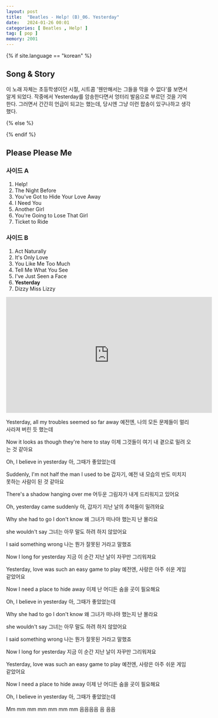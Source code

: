 ```yaml
---
layout: post
title:  "Beatles - Help! (B)_06. Yesterday"
date:   2024-01-26 00:01
categories: [ Beatles , Help! ]
tag: [ pop ]
memory: 2001
---
```


{% if site.language == "korean" %}

## Song & Story

이 노래 자체는 초등학생이던 시절, 시트콤 '웬만해서는 그들을 막을 수 없다'를 보면서 알게 되었다. 작중에서 Yesterday를 암송한다면서 엉터리 발음으로 부르던 것을 기억한다. 그러면서 간간히 언급이 되고는 했는데, 당시엔 그냥 이런 팝송이 있구나하고 생각했다.

{% else %}

{% endif %}

## Please Please Me

### 사이드 A

1. Help!
2. The Night Before
3. You've Got to Hide Your Love Away
4. I Need You
5. Another Girl
6. You're Going to Lose That Girl
7. Ticket to Ride

### 사이드 B

1. Act Naturally
2. It's Only Love
3. You Like Me Too Much
4. Tell Me What You See
5. I've Just Seen a Face
6. **Yesterday**
7. Dizzy Miss Lizzy

<iframe width="560" height="315" src="https://www.youtube.com/embed/NrgmdOz227I?si=CczFF_Lxjkv_2qUn" title="YouTube video player" frameborder="0" allow="accelerometer; autoplay; clipboard-write; encrypted-media; gyroscope; picture-in-picture; web-share" allowfullscreen></iframe>

Yesterday, all my troubles seemed so far away
예전엔, 나의 모든 문제들이 멀리 사라져 버린 듯 했는데

Now it looks as though they're here to stay
이제 그것들이 여기 내 곁으로 밀려 오는 것 같아요

Oh, I believe in yesterday
아, 그때가 좋았었는데


Suddenly, I'm not half the man I used to be
갑자기, 예전 내 모습의 반도 미치지 못하는 사람이 된 것 같아요

There's a shadow hanging over me
어두운 그림자가 내게 드리워지고 있어요

Oh, yesterday came suddenly
아, 갑자기 지난 날의 추억들이 밀려와요


Why she had to go I don't know
왜 그녀가 떠나야 했는지 난 몰라요

she wouldn't say
그녀는 아무 말도 하려 하지 않았어요

I said something wrong
나는 뭔가 잘못된 거라고 말했죠

Now I long for yesterday
지금 이 순간 지난 날이 자꾸만 그리워져요


Yesterday, love was such an easy game to play
예전엔, 사랑은 아주 쉬운 게임 같았어요

Now I need a place to hide away
이제 난 어디든 숨을 곳이 필요해요

Oh, I believe in yesterday
아, 그때가 좋았었는데


Why she had to go I don't know
왜 그녀가 떠나야 했는지 난 몰라요

she wouldn't say
그녀는 아무 말도 하려 하지 않았어요

I said something wrong
나는 뭔가 잘못된 거라고 말했죠

Now I long for yesterday
지금 이 순간 지난 날이 자꾸만 그리워져요


Yesterday, love was such an easy game to play
예전엔, 사랑은 아주 쉬운 게임 같았어요

Now I need a place to hide away
이제 난 어디든 숨을 곳이 필요해요

Oh, I believe in yesterday
아, 그때가 좋았었는데


Mm mm mm mm mm mm mm
음음음음 음 음음
